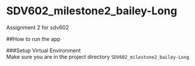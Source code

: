 # SDV602_milestone2_bailey-Long
Assignment 2 for sdv602  

##How to run the app  

###Setup Virtual Environment  
Make sure you are in the project directory ```SDV602_milestone2_bailey-Long```
